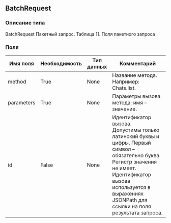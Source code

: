 
## BatchRequest

### Описание типа
BatchRequest
Пакетный запрос.
Таблица 11. Поля пакетного запроса


### Поля

| Имя поля | Необходимость | Тип данных | Комментарий |
|---|---|---|---|
|method|True|None|Название метода. Например: Chats.list.<br/>|
|parameters|True|None|Параметры вызова метода: имя – значение.<br/>|
|id|False|None|Идентификатор вызова.<br/>Допустимы только латинский буквы и цифры. Первый символ – обязательно буква. Регистр значения не имеет.<br/>Идентификатор вызова используется в выражениях JSONPath для ссылки на поля результата запроса.<br/>|
